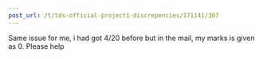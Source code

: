 ```yaml
---
post_url: /t/tds-official-project1-discrepencies/171141/307
---
```

Same issue for me, i had got 4/20 before but in the mail, my marks is given as 0. Please help